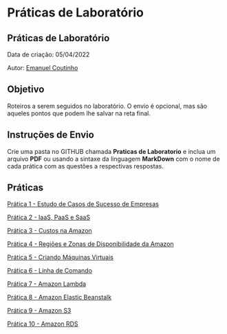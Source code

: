 # Práticas de Laboratório

## Práticas de Laboratório

Data de criação: 05/04/2022

Autor: [Emanuel Coutinho](https://github.com/emanuelcoutinho)

## Objetivo
Roteiros a serem seguidos no laboratório. O envio é opcional, mas são aqueles pontos que podem lhe salvar na reta final.


## Instruções de Envio

Crie uma pasta no GITHUB chamada **Praticas de Laboratorio** e inclua um arquivo **PDF** ou usando a sintaxe da linguagem **MarkDown** com o nome de cada prática com as questões a respectivas respostas.

## Práticas

[Prática 1 - Estudo de Casos de Sucesso de Empresas](Pratica1.md)

[Prática 2 - IaaS, PaaS e SaaS](Pratica2.md)

[Prática 3 - Custos na Amazon](Pratica3.md)

[Prática 4 - Regiões e Zonas de Disponibilidade da Amazon](Pratica4.md)

[Prática 5 - Criando Máquinas Virtuais](Pratica5.md)

[Prática 6 - Linha de Comando](Pratica6.md)

[Prática 7 - Amazon Lambda](Pratica7.md)

[Prática 8 - Amazon Elastic Beanstalk](Pratica8.md)

[Prática 9 - Amazon S3](Pratica9.md)

[Prática 10 - Amazon RDS](Pratica10.md)


